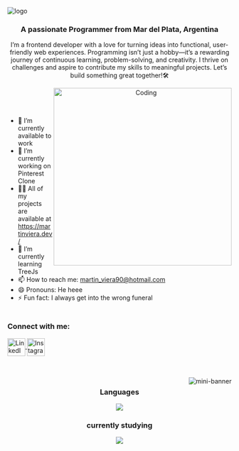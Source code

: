 ![logo](https://i.ibb.co/0V18RrQ/banner2.webp)


<h3 align="center">A passionate Programmer from Mar del Plata, Argentina</h3>
<p align="center">I’m a frontend developer with a love for turning ideas into functional, user-friendly web experiences. Programming isn’t just a hobby—it’s a rewarding journey of continuous learning, problem-solving, and creativity. I thrive on challenges and aspire to contribute my skills to meaningful projects. Let’s build something great together!🛠️</p>
<p align="center"> 


<img align="right" alt="Coding" width="400" src="https://i.ibb.co/CmRdGjL/notebook.webp">
<br><br>
<br>

- 📄 I’m currently available to work 
- 🔭 I’m currently working on Pinterest Clone
- 👨‍💻 All of my projects are available at https://martinviera.dev/
- 🌱 I’m currently learning TreeJs
- 📫 How to reach me: martin_viera90@hotmail.com
- 😄 Pronouns: He heee
- ⚡ Fun fact: I always get into the wrong funeral 
<br><br>


<h3 align="left">Connect with me:</h3>
<p align="left">
<a href="https://www.linkedin.com/in/martin-rodrigo-viera-royer" target="blank"><img align="center" src="https://www.iconsdb.com/icons/preview/color/E5E5E6/linkedin-3-xxl.png" alt="LinkedIn" height="40" width="40" /> </a>
<a href="https://www.instagram.com/martin_viera90" target="blank"><img align="center" src="https://www.iconsdb.com/icons/preview/color/E5E5E6/instagram-xxl.png" alt="Instagram" height="40" width="40" /> </a>
</p>
<br><br>
<img align="right" alt="mini-banner" width="full" src="https://i.ibb.co/J2nzVzS/mini-banner.webp">

<h3 align="center">Languages</h3>
<p align="center">
  <a href="https://skillicons.dev">
    <img src="https://skillicons.dev/icons?i=html,css,js,astro,react,tailwind" />
  </a>
</p>

<h3 align="center">currently studying</h3>
<p align="center">
  <a href="https://skillicons.dev">
    <img src="https://skillicons.dev/icons?i=wordpress,typescript" />
  </a>
</p>
